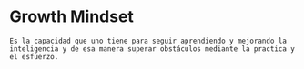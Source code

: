 # Growth Mindset
    Es la capacidad que uno tiene para seguir aprendiendo y mejorando la inteligencia y de esa manera superar obstáculos mediante la practica y el esfuerzo.

